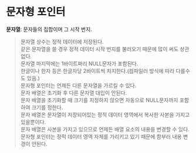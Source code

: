 # 문자형 포인터
**문자열**: 문자들의 집합이며 그 시작 번지.  
> 문자열 상수는 정적 데이터에 저장된다.  
> 같은 문자열을 쓸 경우 정적 데이터 시작 번지를 불러오기 때문에 많이 써도 상관없다.  
> 문자열 마지막에는 1바이트짜리 NULL문자가 포함된다.  
> 한글이나 한자 등은 한글자당 2바이트씩 차지한다.(컴파일러 방식에 따라 다를수도 있음.)  
> 문자형 포인터는 언제든 다른 문자열을 가르킬 수 있다.  
> 문자 배열은 초기화 후 다른 문자열 대입이 안된다.  
> 문자 배열을 초기화할 때 크기를 지정하지 않으면 자동으로 NULL문자까지 포함하여 크기를 정한다.  
> 문자 배열은 문자열이 저장되어있는 정적 데이터 영역에서 복사한 사본을 가지고 있을뿐이다.  
> 문자 배열은 사본을 가지고 있으므로 언제든 배열 요소의 내용을 변경할 수 있다.  
> 문자형 포인터는 정적 데이터 영역 자체를 가리키고 있기 때문에 함부러 내용 변경이 안된다.
